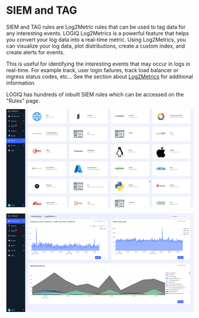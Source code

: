# SIEM and TAG

SIEM and TAG rules are Log2Metric rules that can be used to tag data for any interesting events. LOGIQ Log2Metrics is a powerful feature that helps you convert your log data into a real-time metric. Using Log2Metrics, you can visualize your log data, plot distributions, create a custom index, and create alerts for events.

This is useful for identifying the interesting events that may occur in logs in real-time. For example track, user login failures, track load balancer or ingress status codes, etc... See the section about [Log2Metrics](../../log-management/metrics-and-custom-indices.md) for additional information.&#x20;

LOGIQ has hundreds of inbuilt SIEM rules which can be accessed on the "Rules" page.&#x20;

![Various Rule Packs](<../../.gitbook/assets/image (33).png>)

![A sample Log2Metrics dashboard that tracks Security Incidents and status codes](<../../.gitbook/assets/image (20).png>)
